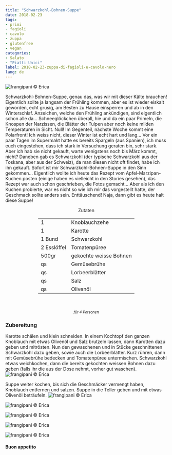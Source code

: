```yaml
---
title: "Schwarzkohl-Bohnen-Suppe"
date: 2018-02-23
tags:
- primi
- fagioli
- cavolo
- zuppa
- glutenfree
- vegan
categories:
- Salato
- "Piatti Unici"
label: 2018-02-23-zuppa-di-fagioli-e-cavolo-nero
lang: de
---
```

![](../2018-02-23-zuppa-di-fagioli-e-cavolo-nero/header.jpg "frangipani © Erica")

Schwarzkohl-Bohnen-Suppe, genau das, was wir mit dieser Kälte brauchen! Eigentlich sollte ja langsam der Frühling kommen, aber es ist wieder eiskalt geworden, echt grusig, am Besten zu Hause einsperren und ab in den Winterschlaf. Anzeichen, welche den Frühling ankündigen, sind eigentlich schon alle da... Schneeglöckchen überall, hie und da ein paar Primeln, die Knospen der Narzissen, die Blätter der Tulpen aber noch keine milden Temperaturen in Sicht. Null! Im Gegenteil, nächste Woche kommt eine Polarfront! Ich weiss nicht, dieser Winter ist echt hart und lang... Vor ein paar Tagen im Supermakt hatte es bereits Spargeln (aus Spanien), ich muss euch eingestehen, dass ich stark in Versuchung geraten bin, sehr stark. Aber ich hab sie nicht gekauft, warte wenigstens noch bis März kommt, nicht? Daneben gab es Schwarzkohl (der typische Schwarzkohl aus der Toskana, aber aus der Schweiz), da man diesen nicht oft findet, habe ich ihn gekauft. Sofort ist mir Schwarzkohl-Bohnen-Suppe in den Sinn gekommen... Eigentlich wollte ich heute das Rezept vom Apfel-Marzipan-Kuchen posten (einige haben es vielleicht in den Stories gesehen), das Rezept war auch schon geschrieben, die Fotos gemacht... Aber als ich den Kuchen probierte, war es nicht so wie ich mir das vorgestellt hatte, der Geschmack sollte anders sein. Enttäuschend! Naja, dann gibt es heute halt diese Suppe!

<div id="wrapper" style="text-align: center">
  <div id="yourdiv" style="display: inline-block;">
    <div class="ingredients">
      <div class="ingredients-title">Zutaten</div>
      <table>
        <tbody>
          <tr>
            <td>1</td>
            <td>Knoblauchzehe</td>
          </tr>
          <tr>
            <td>1</td>
            <td>Karotte</td>
          </tr>
          <tr>
            <td>1 Bund</td>
            <td>Schwarzkohl</td>
          </tr>
          <tr>
            <td>2 Esslöffel</td>
            <td>Tomatenpüree</td>
          </tr>
          <tr>
            <td>500gr</td>
            <td>gekochte weisse Bohnen</td>
          </tr>
          <tr>
            <td>qs</td>
            <td>Gemüsebrühe</td>
          </tr>
          <tr>
            <td>qs</td>
            <td>Lorbeerblätter</td>
          </tr>
          <tr>
            <td>qs</td>
            <td>Salz</td>
          </tr>
          <tr>
            <td>qs</td>
            <td>Olivenöl</td>
          </tr>
        </tbody>
      </table>
      <br></br>
      <i class="pull-right" style="font-size: 80%;">für 4 Personen</i>
    </div>
  </div>
</div>


<h3>
  <font color="grey">
    <i class="fa fa-cogs"></i>
  </font> Zubereitung
</h3>

Karotte schälen und klein schneiden. In einem Kochtopf den ganzen Knoblauch mit etwas Olivenöl und Salz brutzeln lassen, dann Karotten dazu geben und mitrösten. Nun den gewaschenen und in Stücke geschnittenen Schwarzkohl dazu geben, sowie auch die Lorbeerblätter. Kurz rühren, dann mit Gemüsebrühe bedecken und Tomatenpüree untermischen. Schwarzkohl etwas weichkochen, dann die bereits gekochten weissen Bohnen dazu geben (falls ihr die aus der Dose nehmt, vorher gut waschen).
![](../2018-02-23-zuppa-di-fagioli-e-cavolo-nero/casseruola.jpg "frangipani © Erica")

Suppe weiter kochen, bis sich die Geschmäcker vermengt haben, Knoblauch entfernen und salzen. Suppe in die Teller geben und mit etwas Olivenöl beträufeln.
![](../2018-02-23-zuppa-di-fagioli-e-cavolo-nero/risultato1.jpg "frangipani © Erica")

![](../2018-02-23-zuppa-di-fagioli-e-cavolo-nero/risultato2.jpg "frangipani © Erica")

![](../2018-02-23-zuppa-di-fagioli-e-cavolo-nero/risultato3.jpg "frangipani © Erica")

![](../2018-02-23-zuppa-di-fagioli-e-cavolo-nero/risultato4.jpg "frangipani © Erica")

![](../2018-02-23-zuppa-di-fagioli-e-cavolo-nero/risultato5.jpg "frangipani © Erica")

<h4>Buon appetito
  <font color="red">
    <i class="fa fa-smile-o"></i>
  </font>
</h4>
